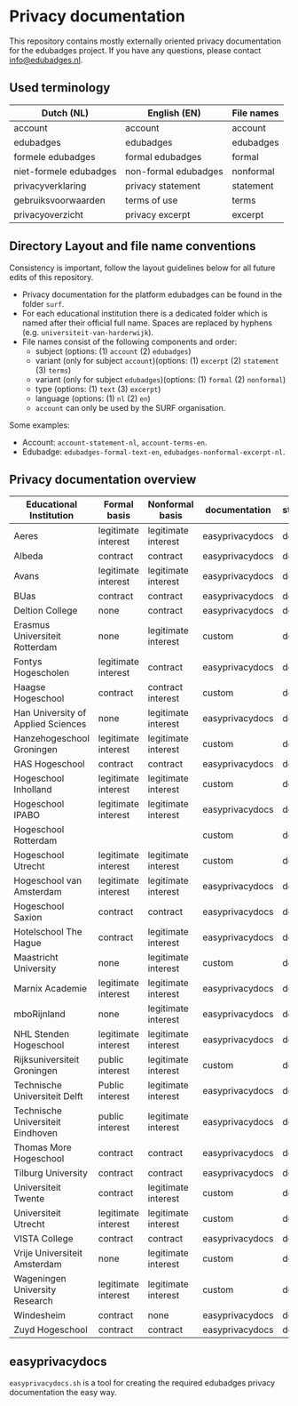 # Privacy documentation
This repository contains mostly externally oriented privacy documentation for the edubadges project. If you have any questions, please contact info@edubadges.nl.

## Used terminology
| Dutch (NL) | English (EN) | File names |
| ---------- | ------------ | ---------- |
| account | account | account |
| edubadges | edubadges | edubadges |
| formele edubadges | formal edubadges | formal |
| niet-formele edubadges | non-formal edubadges | nonformal |
| privacyverklaring | privacy statement | statement |
| gebruiksvoorwaarden | terms of use | terms |
| privacyoverzicht | privacy excerpt | excerpt |

## Directory Layout and file name conventions
Consistency is important, follow the layout guidelines below for all future edits of this repository.

* Privacy documentation for the platform edubadges can be found in the folder `surf`.
* For each educational institution there is a dedicated folder which is named after their official full name. Spaces are replaced by hyphens (e.g. `universiteit-van-harderwijk`).
* File names consist of the following components and order:
  * subject (options: (1) `account` (2) `edubadges`)
  * variant (only for subject `account`)(options: (1) `excerpt` (2) `statement` (3) `terms`)
  * variant (only for subject `edubadges`)(options: (1) `formal` (2) `nonformal`)
  * type (options: (1) `text` (3) `excerpt`)
  * language (options: (1) `nl` (2) `en`)
  * `account` can only be used by the SURF organisation.

Some examples:
* Account: `account-statement-nl`, `account-terms-en`.
* Edubadge: `edubadges-formal-text-en`, `edubadges-nonformal-excerpt-nl`.

## Privacy documentation overview
| Educational Institution | Formal basis | Nonformal basis | documentation | status |
| ----------------------- | ------------ | --------------- | ------------- | ------ |
| Aeres | legitimate interest | legitimate interest | easyprivacydocs | done |
| Albeda | contract | contract | easyprivacydocs | done |
| Avans | legitimate interest | legitimate interest | easyprivacydocs | done |
| BUas | contract | contract | easyprivacydocs | done |
| Deltion College | none | contract | easyprivacydocs | done |
| Erasmus Universiteit Rotterdam | none | legitimate interest | custom | done |
| Fontys Hogescholen | legitimate interest | contract | easyprivacydocs | done |
| Haagse Hogeschool | contract | contract interest | custom | done |
| Han University of Applied Sciences | none | legitimate interest | easyprivacydocs | done |
| Hanzehogeschool Groningen | legitimate interest | legitimate interest | custom | done |
| HAS Hogeschool | contract | contract | easyprivacydocs | done |
| Hogeschool Inholland | legitimate interest | legitimate interest | custom | done |
| Hogeschool IPABO | legitimate interest | legitimate interest | easyprivacydocs | done |
| Hogeschool Rotterdam | | | custom | done |
| Hogeschool Utrecht | legitimate interest | legitimate interest| custom | done |
| Hogeschool van Amsterdam | legitimate interest | legitimate interest | easyprivacydocs | done |
| Hogeschool Saxion | contract | contract | easyprivacydocs | done |
| Hotelschool The Hague | contract | legitimate interest | easyprivacydocs | done |
| Maastricht University | none | legitimate interest | custom | done |
| Marnix Academie | legitimate interest | legitimate interest | easyprivacydocs | done |
| mboRijnland | none | legitimate interest | easyprivacydocs | done |
| NHL Stenden Hogeschool | legitimate interest | legitimate interest | easyprivacydocs | done |
| Rijksuniversiteit Groningen | public interest | legitimate interest | custom | done |
| Technische Universiteit Delft | Public interest | legitimate interest | easyprivacydocs | done |
| Technische Universiteit Eindhoven | public interest | legitimate interest | easyprivacydocs | done |
| Thomas More Hogeschool | contract | contract | easyprivacydocs | done |
| Tilburg University | contract | contract | easyprivacydocs | done |
| Universiteit Twente | contract | legitimate interest | custom | done |
| Universiteit Utrecht | legitimate interest | legitimate interest | custom | done |
| VISTA College | contract | contract | easyprivacydocs | done |
| Vrije Universiteit Amsterdam | none | legitimate interest | custom | done |
| Wageningen University Research | legitimate interest | legitimate interest | custom | done |
| Windesheim | contract | none | easyprivacydocs | done |
| Zuyd Hogeschool | contract | contract | easyprivacydocs | done |

## easyprivacydocs
`easyprivacydocs.sh` is a tool for creating the required edubadges privacy documentation the easy way.
